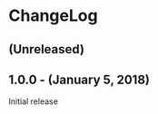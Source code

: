 ChangeLog
=========

(Unreleased)
----------

1.0.0 - (January 5, 2018)
------------------
Initial release
